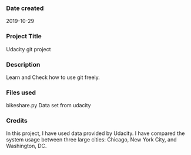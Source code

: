 ### Date created
2019-10-29

### Project Title
Udacity git project

### Description
Learn and Check how to use git freely.

### Files used
bikeshare.py
Data set from udacity

### Credits
In this project, I have used data provided by Udacity.
I have compared the system usage between three large cities: Chicago, New York City, and Washington, DC.
